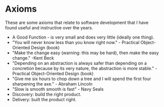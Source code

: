 # Axioms

These are some axioms that relate to software development that I have found useful and instructive over the years.

* A Good Function - is very small and does very little (ideally one thing).
* "You will never know less than you know right now." - Practical Object-Oriented Design (book)
* "Make the change easy (warning: this may be hard), then make the easy change." -Kent Beck
* "Depending on an abstraction is always safer than depending on a concretion because by its very nature, the abstraction is more stable." - Practical Object-Oriented Design (book)
* "Give me six hours to chop down a tree and I will spend the first four sharpening the axe." - Abraham Lincoln
* "Slow is smooth smooth is fast" - Navy Seals
* Discovery: build the right product.
* Delivery: built the product right.
